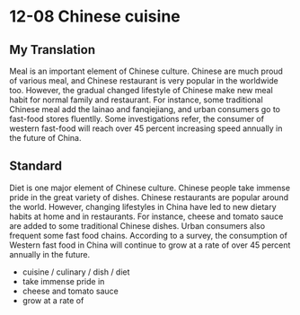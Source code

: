 #   12-08 Chinese cuisine

##  My Translation

Meal is an important element of Chinese culture. Chinese are much proud of various meal, and Chinese restaurant is very popular in the worldwide too. However, the gradual changed lifestyle of Chinese make new meal habit for normal family and restaurant. For instance, some traditional Chinese meal add the lainao and fanqiejiang, and urban consumers go to fast-food stores fluentlly. Some investigations refer, the consumer of western fast-food will reach over 45 percent increasing speed annually in the future of China.

##  Standard

Diet is one major element of Chinese culture. Chinese people take immense pride in the great variety of dishes. Chinese restaurants are popular around the world. However, changing lifestyles in China have led to new dietary habits at home and in restaurants. For instance, cheese and tomato sauce are added to some traditional Chinese dishes. Urban consumers also frequent some fast food chains. According to a survey, the consumption of Western fast food in China will continue to grow at a rate of over 45 percent annually in the future.

*   cuisine / culinary / dish / diet
*   take immense pride in
*   cheese and tomato sauce
*   grow at a rate of


